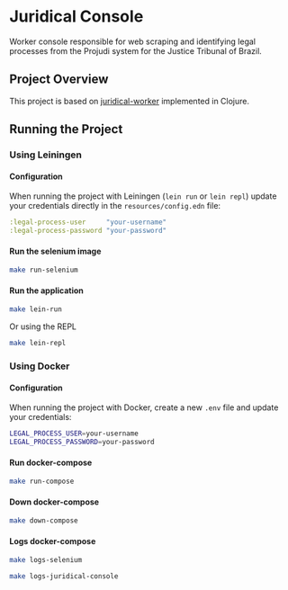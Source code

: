 # Juridical Console

Worker console responsible for web scraping and identifying legal processes from the Projudi system for the Justice
Tribunal of Brazil.

## Project Overview

This project is based on [juridical-worker](https://github.com/yagoluiz/juridical-worker) implemented in Clojure.

## Running the Project

### Using Leiningen

#### Configuration

When running the project with Leiningen (`lein run` or `lein repl`) update your credentials directly in the
`resources/config.edn` file:

```clojure
:legal-process-user     "your-username"
:legal-process-password "your-password"
```

#### Run the selenium image

```sh
make run-selenium
```

#### Run the application

```sh
make lein-run
```

Or using the REPL

```sh
make lein-repl
```

### Using Docker

#### Configuration

When running the project with Docker, create a new `.env` file and update your credentials:

```sh
LEGAL_PROCESS_USER=your-username
LEGAL_PROCESS_PASSWORD=your-password
```

#### Run docker-compose

```sh
make run-compose
```

#### Down docker-compose

```sh
make down-compose
```

#### Logs docker-compose

```sh
make logs-selenium
```

```sh
make logs-juridical-console
```
